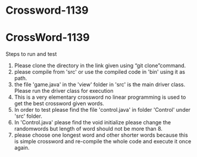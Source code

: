 # Crossword-1139
# CrossWord-1139
Steps to run and test
1) Please clone the directory in the link given using “git clone”command.
2) please compile from 'src' or use the compiled code in 'bin' using it as path.
3) the file 'game.java' in the 'view' folder in 'src' is the main driver class. Please run the driver class for execution
4) This is a very elementary crossword no linear programming is used to get the best crossword given words.
5) In order to test please find the file 'control.java' in folder 'Control' under 'src' folder.
6) In 'Control.java' please find the void initialize please change the randomwords but length of word should not be more than 8.
7) please choose one longest word and other shorter words because this is simple crossword and re-compile the whole code and execute it once again.
